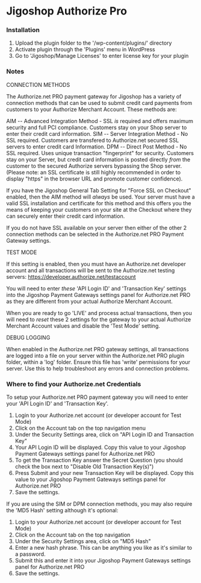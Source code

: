 Jigoshop Authorize Pro
======================

### Installation

1. Upload the plugin folder to the '/wp-content/plugins/' directory
2. Activate plugin through the 'Plugins' menu in WordPress
3. Go to 'Jigoshop/Manage Licenses' to enter license key for your plugin

### Notes

CONNECTION METHODS

The Authorize.net PRO payment gateway for Jigoshop has a variety of connection methods that can be used to submit credit card payments from customers to your Authorize Merchant Account.  These methods are:

AIM -- Advanced Integration Method - SSL *is* required and offers maximum security and full PCI compliance.  Customers stay on your Shop server to enter their credit card information.
SIM -- Server Integration Method - No SSL required.  Customers are transfered to Authorize.net secured SSL servers to enter credit card Information.
DPM -- Direct Post Method - No SSL required.  Uses unique transaction "fingerprint" for security.  Customers stay on your Server, but credit card information is posted directly *from* the customer to the secured Authorize servers bypassing the Shop server.  (Please note: an SSL certificate is still highly recommended in order to display "https" in the browser URL and promote customer confidence).

If you have the Jigoshop General Tab Setting for "Force SSL on Checkout" enabled, then the AIM method will *always* be used.  Your server must have a valid SSL installation and certificate for this method and this offers you the means of keeping your customers on your site at the Checkout where they can securely enter their credit card information.

If you do not have SSL available on your server then either of the other 2 connection methods can be selected in the Authorize.net PRO Payment Gateway settings.

TEST MODE

If this setting is enabled, then you must have an Authorize.net developer account and all transactions will be sent to the Authorize.net testing servers:
https://developer.authorize.net/testaccount

You will need to enter *these* 'API Login ID' and 'Transaction Key' settings into the Jigoshop Payment Gateways settings panel for Authorize.net PRO as they are different from your actual Authorize Merchant Account.

When you are ready to go 'LIVE' and process actual transactions, then you will need to *reset* these 2 settings for the gateway to your actual Authorize Merchant Account values and disable the 'Test Mode' setting.

DEBUG LOGGING

When enabled in the Authorize.net PRO gateway settings, all transactions are logged into a file on your server within the Authorize.net PRO plugin folder, within a 'log' folder.  Ensure this file has 'write' permissions for your server.  Use this to help troubleshoot any errors and connection problems.


### Where to find your Authorize.net Credentials

To setup your Authorize.net PRO payment gateway you will need to enter your 'API Login ID' and 'Transaction Key'.
1.  Login to your Authorize.net account  (or developer account for Test Mode)
2.  Click on the Account tab on the top navigation menu
3.  Under the Security Settings area, click on "API Login ID and Transaction Key"
4.  Your API Login ID will be displayed.  Copy this value to your Jigoshop Payment Gateways settings panel for Authorize.net PRO
5.  To get the Transaction Key answer the Secret Question (you should check the box next to "Disable Old Transaction Key(s)")
6.  Press Submit and your new Transaction Key will be displayed.  Copy this value to your Jigoshop Payment Gateways settings panel for Authorize.net PRO
7.  Save the settings.

If you are using the SIM or DPM connection methods, you may also require the 'MD5 Hash' setting although it's optional:
1.  Login to your Authorize.net account  (or developer account for Test Mode)
2.  Click on the Account tab on the top navigation
3.  Under the Security Settings area, click on "MD5 Hash"
4.  Enter a new hash phrase.  This can be anything you like as it's similar to a password.
5.  Submit this and enter it into your Jigoshop Payment Gateways settings panel for Authorize.net PRO
6.  Save the settings.
